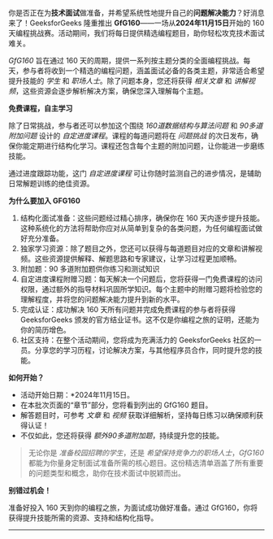 
你是否正在为**技术面试**做准备，并希望系统性地提升自己的**问题解决能力**​？好消息来了！GeeksforGeeks 隆重推出 **GfG160**——一场从**2024年11月15日**开始的 160 天编程挑战赛。活动期间，我们将每日提供精选编程题目，助你轻松攻克技术面试难关。

_GfG160_ 旨在通过 160 天的周期，提供一系列按主题分类的全面编程挑战。每天，参与者将收到一个精选的编程问题，涵盖面试必备的各类主题，非常适合希望提升技能的 _学生_ 和 _职场人士_。除了问题本身，您还将获得 _相关文章_ 和 _讲解视频_，这些资源会逐步解析解决方案，确保您深入理解每个主题。

**免费课程，自主学习**

除了日常挑战，参与者还可以参加这个围绕 _160道数据结构与算法问题_ 和 _90多道附加问题_ 设计的 _自定进度课程_。课程的每道问题将在 _问题挑战_ 的次日发布，确保你能定期进行结构化学习。课程还包含每个主题的附加问题，让你能进一步磨练技能。

通过进度跟踪功能，这门 _自定进度课程_ 可让你随时监测自己的进步情况，是辅助日常解题训练的绝佳资源。

**为什么要加入 GFG160**

1. 结构化面试准备：这些问题经过精心排序，确保你在 160 天内逐步提升技能。这种系统化的方法将帮助你应对从简单到复杂的各类问题，为任何编程面试做好充分准备。
2. 独家学习资源：除了题目之外，您还可以获得与每道题目对应的文章和讲解视频。这些资源提供解释、解题思路和专家建议，让学习过程更加顺畅。
3. 附加题：90 多道附加题供你练习和测试知识
4. 自定进度课程附赠习题：每天解决一个问题后，您将获得一门免费课程的访问权限，通过额外的指导材料巩固所学知识。每个主题中的附赠习题将检验您的理解程度，并将您的问题解决能力提升到新的水平。
5. 完成认证：成功解决 160 天所有问题并完成免费课程的参与者将获得 GeeksforGeeks 颁发的官方结业证书。这不仅是你编程之旅的证明，还能为你的简历增色。
6. 社区支持：在整个活动期间，您将成为充满活力的 GeeksforGeeks 社区的一员。分享您的学习历程，讨论解决方案，与其他程序员合作，同时提升您的技能。

**如何开始？**

- 活动开始日期：*2024年11月15日。
- 在本批次页面的“章节”部分，您将看到列出的 GfG160 题目。
- 解答题目时，可参考 _文章_ 和 _视频_ 获取详细解析，坚持每日练习以确保顺利获得认证！
- 不仅如此，您还将获得 _额外90多道附加题_，持续提升您的技能。


> 无论你是 _准备校园招聘的学生_，还是 _希望保持竞争力的职场人士_，_GfG160_ 都能为你量身定制面试准备所需的核心题目。这份精选清单涵盖了所有重要的问题类型和概念，助你在技术面试中脱颖而出。

**别错过机会！** 

准备好投入 160 天到你的编程之旅，为面试成功做好准备。通过 GfG160，你将获得提升技能所需的资源、支持和结构化指导。

------------



